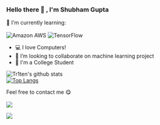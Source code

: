 ### Hello there 👋 , I'm Shubham Gupta



:page_with_curl: I'm currently learning: 
  <br><br>
  ![Amazon AWS](https://img.shields.io/badge/Amazon%20AWS-232F3E?style=flat-square&logo=amazon-aws)
  ![TensorFlow](https://img.shields.io/badge/TensorFlow-%23FF6F00.svg?style=for-the-badge&logo=TensorFlow&logoColor=white)
- :computer: I love Computers! 
- 👯 I’m looking to collaborate on machine learning project
- :school: I'm a College Student 

![Tr1ten's github stats](https://bad-apple-github-readme.vercel.app/api?show_bg=1&username=tr1ten)
<br>
[![Top Langs](https://github-readme-stats.vercel.app/api/top-langs/?username=tr1ten)](https://github.com/anuraghazra/github-readme-stats)

Feel free to contact me :yum:
<br><br>
[<img src="https://img.shields.io/badge/Telegram-%40Triten-blue">](https://t.me/Tri1_0)

[<img src="https://img.shields.io/badge/Email-shubh.blog%40gmail-red">](mailto:shubhi.blog@gmail.com)
